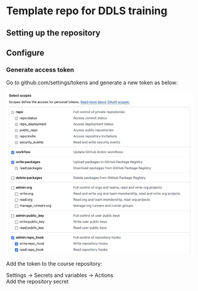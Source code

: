 # Template repo for DDLS training

## Setting up the repository


## Configure
### Generate access token
Go to github.com/settings/tokens and generate a new token as below:

![Access token](/img/access_token.jpg "token")

Add the token to the course repository:

Settings -> Secrets and variables -> Actions  
Add the repository secret

